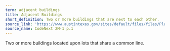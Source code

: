 ```yaml
---
term: adjacent buildings
title: Adjacent Buildings
short_definition: Two or more buildings that are next to each other.
source_link: 'https://www.austintexas.gov/sites/default/files/files/Planning/CodeNEXT/ALDC_PRD_23_LandDevelopmentCode_Combined_2017_0130_web.pdf'
source_name: CodeNext 2M-1 p.1
---
```



Two or more buildings located upon lots that share a common line.